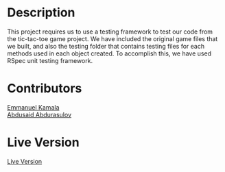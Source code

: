 # Description
This project requires us to use a testing framework to test our code from the tic-tac-toe game project. We have included the original game files that we built, and also the testing folder that contains testing files for each methods used in each object created. To accomplish this, we have used RSpec unit testing framework.

# Contributors
<a href="http://github.com/emmanuelkamala">Emmanuel Kamala</a><br>
<a href="https://github.com/Abdusaid10">Abdusaid Abdurasulov</a>

# Live Version
<a href="https://repl.it/@EmmanuelKamala/tic-tac-toe-testing">Live Version</a>
